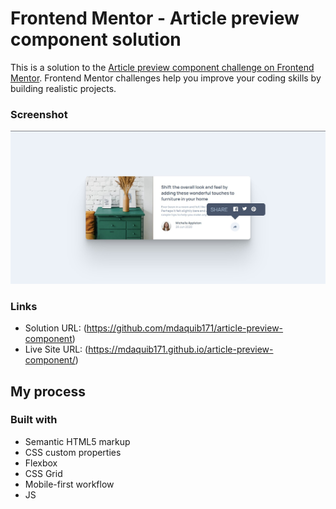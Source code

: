 # Frontend Mentor - Article preview component solution

This is a solution to the [Article preview component challenge on Frontend Mentor](https://www.frontendmentor.io/challenges/article-preview-component-dYBN_pYFT). Frontend Mentor challenges help you improve your coding skills by building realistic projects. 



### Screenshot

![](./Design/screenshot.jpg)


### Links

- Solution URL: (https://github.com/mdaquib171/article-preview-component)
- Live Site URL: (https://mdaquib171.github.io/article-preview-component/)

## My process

### Built with

- Semantic HTML5 markup
- CSS custom properties
- Flexbox
- CSS Grid
- Mobile-first workflow
- JS
